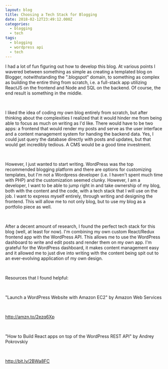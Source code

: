 ```yaml
---
layout: blog
title: Choosing a Tech Stack for Blogging
date: 2018-02-12T23:49:12.000Z
categories:
  - blogging
  - tech
tags:
  - blogging
  - wordpress api
  - tech
---
```

I had a lot of fun figuring out how to develop this blog. At various points I wavered between something as simple as creating a templated blog on Blogger, notwithstanding the ".blogspot" domain, to something as complex as building the entire thing from scratch, i.e. a full-stack app utilizing ReactJS on the frontend and Node and SQL on the backend. Of course, the end result is something in the middle.

&nbsp;

I liked the idea of coding my own blog entirely from scratch, but after thinking about the complexities I realized that it would hinder me from being able to focus as much on writing as I'd like. There would have to be two apps: a frontend that would render my posts and serve as the user interface and a content management system for handing the backend data. Yes, I could just query the database directly with posts and updates, but that would get incredibly tedious. A CMS would be a good time investment.

&nbsp;

However, I just wanted to start writing. WordPress was the top recommended blogging platform and there are options for customizing templates, but I'm not a Wordpress developer (i.e. I haven't spent much time with PHP) and the customization seemed clunky. However, I am a developer, I want to be able to jump right in and take ownership of my blog, both with the content and the code, with a tech stack that I will use on the job. I want to express myself entirely, through writing and designing the frontend. This will allow me to not only blog, but to use my blog as a portfolio piece as well.

&nbsp;

After a decent amount of research, I found the perfect tech stack for this blog (well, at least for now). I'm combining my own custom React/Redux frontend app with the WordPress API. This allows me to use the WordPress dashboard to write and edit posts and render them on my own app. I'm grateful for the WordPress dashboard, it makes content management easy and it allowed me to just dive into writing with the content being spit out to an ever-evolving application of my own design.

&nbsp;

Resources that I found helpful:

&nbsp;

"Launch a WordPress Website with Amazon EC2" by Amazon Web Services

&nbsp;

http://amzn.to/2ezq6Xp

&nbsp;

"How to Build React apps on top of the WordPress REST API" by Andrey Pokrovskiy

&nbsp;

http://bit.ly/2BWa8FC
